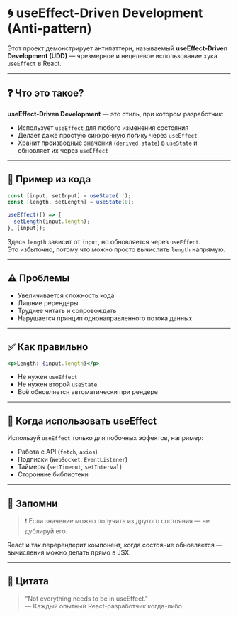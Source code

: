 # 🌀 useEffect-Driven Development (Anti-pattern)

Этот проект демонстрирует антипаттерн, называемый **useEffect-Driven Development (UDD)** — чрезмерное и нецелевое использование хука `useEffect` в React.

---

## ❓ Что это такое?

**useEffect-Driven Development** — это стиль, при котором разработчик:

- Использует `useEffect` для любого изменения состояния
- Делает даже простую синхронную логику через `useEffect`
- Хранит производные значения (`derived state`) в `useState` и обновляет их через `useEffect`

---

## 📄 Пример из кода

```jsx
const [input, setInput] = useState('');
const [length, setLength] = useState(0);

useEffect(() => {
  setLength(input.length);
}, [input]);
```

Здесь `length` зависит от `input`, но обновляется через `useEffect`.  
Это избыточно, потому что можно просто вычислить `length` напрямую.

---

## ⚠️ Проблемы

- Увеличивается сложность кода
- Лишние ререндеры
- Труднее читать и сопровождать
- Нарушается принцип однонаправленного потока данных

---

## ✅ Как правильно

```jsx
<p>Length: {input.length}</p>
```

- Не нужен `useEffect`
- Не нужен второй `useState`
- Всё обновляется автоматически при рендере

---

## 🧠 Когда использовать useEffect

Используй `useEffect` только для побочных эффектов, например:

- Работа с API (`fetch`, `axios`)
- Подписки (`WebSocket`, `EventListener`)
- Таймеры (`setTimeout`, `setInterval`)
- Сторонние библиотеки

---

## 📌 Запомни

> ❗ Если значение можно получить из другого состояния — не дублируй его.

React и так перерендерит компонент, когда состояние обновляется — вычисления можно делать прямо в JSX.

---

## 💬 Цитата

> "Not everything needs to be in useEffect."  
> — Каждый опытный React-разработчик когда-либо
